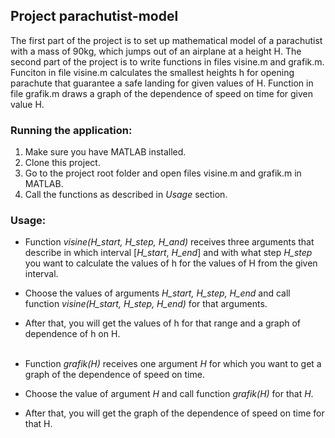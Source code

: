 ## **Project parachutist-model**
The first part of the project is to set up mathematical model of a parachutist with a mass of 90kg, which jumps out of an airplane at a height H. The second part of the project is to write functions in files visine.m and grafik.m. Funciton in file visine.m calculates the smallest heights h for opening parachute that guarantee a safe landing for given values of H. Function in file grafik.m draws a graph of the dependence of speed on time for given value H.

### Running the application:
1. Make sure you have MATLAB installed.
2. Clone this project.
3. Go to the project root folder and open files visine.m and grafik.m in MATLAB.
4. Call the functions as described in *Usage* section.

### Usage:
* Function *visine(H_start, H_step, H_and)* receives three arguments that describe in which interval [*H_start*, *H_end*] and with what step *H_step* you want to calculate the values of h for the values of H from the given interval.
* Choose the values of arguments *H_start, H_step, H_end* and call function *visine(H_start, H_step, H_end)* for that arguments.
* After that, you will get the values of h for that range and a graph of dependence of h on H.  <br /> <br />
  
* Function *grafik(H)* receives one argument *H* for which you want to get a graph of the dependence of speed on time.
* Choose the value of argument *H* and call function *grafik(H)* for that *H*.
* After that, you will get the graph of the dependence of speed on time for that H.

